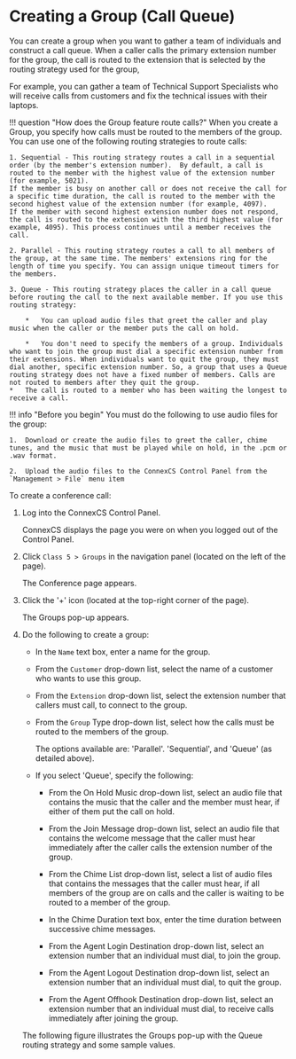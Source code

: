 # Creating a Group (Call Queue)

You can create a group when you want to gather a team of individuals and construct a call queue. When a caller calls the primary extension number for the group, the call is routed to the extension that is selected by the routing strategy used for the group, 

For example, you can gather a team of Technical Support Specialists who will receive calls from customers and fix the technical issues with their laptops.

!!! question "How does the Group feature route calls?" 
    When you create a Group, you specify how calls must be routed to the members of the group. You can use one of the following routing strategies to route calls:
    
    1. Sequential - This routing strategy routes a call in a sequential order (by the member's extension number).  By default, a call is routed to the member with the highest value of the extension number (for example, 5021). 
    If the member is busy on another call or does not receive the call for a specific time duration, the call is routed to the member with the second highest value of the extension number (for example, 4097). 
    If the member with second highest extension number does not respond, the call is routed to the extension with the third highest value (for example, 4095). This process continues until a member receives the call. 
    
    2. Parallel - This routing strategy routes a call to all members of the group, at the same time. The members' extensions ring for the length of time you specify. You can assign unique timeout timers for the members.
    
    3. Queue - This routing strategy places the caller in a call queue before routing the call to the next available member. If you use this routing strategy:
    
    	*	You can upload audio files that greet the caller and play music when the caller or the member puts the call on hold.
    
    	*	You don't need to specify the members of a group. Individuals who want to join the group must dial a specific extension number from their extensions. When individuals want to quit the group, they must dial another, specific extension number. So, a group that uses a Queue routing strategy does not have a fixed number of members. Calls are not routed to members after they quit the group.
	*	The call is routed to a member who has been waiting the longest to receive a call.

!!! info "Before you begin" 
    You must do the following to use audio files for the group:
    
    1.	Download or create the audio files to greet the caller, chime tunes, and the music that must be played while on hold, in the .pcm or .wav format.
    
    2.	Upload the audio files to the ConnexCS Control Panel from the `Management > File` menu item

To create a conference call:

1.  Log into the ConnexCS Control Panel.
	 
    ConnexCS displays the page you were on when you logged out of the Control Panel.
    
2.  Click `Class 5 > Groups` in the navigation panel (located on the left of the page).
	 
    The Conference page appears.

3.  Click the '+' icon (located at the top-right corner of the page).

    The Groups pop-up appears.

4.  Do the following to create a group:

    * In the `Name` text box, enter a name for the group.
    
    * From the `Customer` drop-down list, select the name of a customer who wants to use this group.

    * From the `Extension` drop-down list, select the extension number that callers must call, to connect to the group.

    * From the `Group` Type drop-down list, select how the calls must be routed to the members of the group.
      
      The options available are: 'Parallel'. 'Sequential', and 'Queue' (as detailed above).
    
    * If you select 'Queue', specify the following:
    
    	*	From the On Hold Music drop-down list, select an audio file that contains the music that the caller and the member must hear, if either of them put the call on hold.
    
    	*	From the Join Message drop-down list, select an audio file that contains the welcome message that the caller must hear immediately after the caller calls the extension number of the group.
    
    	*	From the Chime List drop-down list, select a list of audio files that contains the messages that the caller must hear, if all members of the group are on calls and the caller is waiting to be routed to a member of the group.
    
    	*	In the Chime Duration text box, enter the time duration between successive chime messages.
    
    	*	From the Agent Login Destination drop-down list, select an extension number that an individual must dial, to join the group.
    
    	*	From the Agent Logout Destination drop-down list, select an extension number that an individual must dial, to quit the group. 
    
    	*	From the Agent Offhook Destination drop-down list, select an extension number that an individual must dial, to receive calls immediately after joining the group. 
    
    The following figure illustrates the Groups pop-up with the Queue routing strategy and some sample values.
    
    
